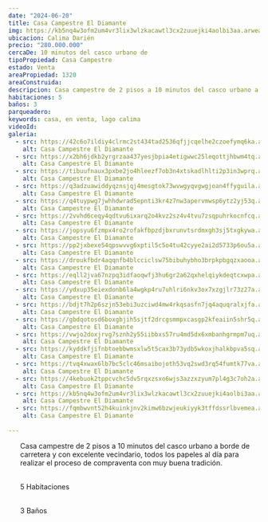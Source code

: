 ```yaml
---
date: "2024-06-20"
title: Casa Campestre El Diamante
img: https://kb5nq4w3ofm2um4vr3lix3wlzkacawtl3cx2zuuejki4aolbi3aa.arweave.net/UHrYcttxWaozlY7Wi-7LyoAgWmvYr6zShEqRwDlhRsA
ubicacion: Calima Darién
precio: "280.000.000"
cercaDe: 10 minutos del casco urbano de
tipoPropiedad: Casa Campestre
estado: Venta
areaPropiedad: 1320
areaConstruida: 
descripcion: Casa campestre de 2 pisos a 10 minutos del casco urbano a borde de carretera y con excelente vecindario, todos los papeles al día para realizar el proceso de compraventa con muy buena tradición. 5 Habitaciones, 3 Baños.
habitaciones: 5
baños: 3
parqueadero: 
keywords: casa, en venta, lago calima
videoId: 
galeria:
  - src: https://42c6o7ildiy4clrmc2st434tad2536qfjjcqelhe2czoefymq6ka.arweave.net/5oXnfQsaMcEuLBalPm-TAPXd-gVKRQIs5NCy4hcMh5Q
    alt: Casa Campestre El Diamante
  - src: https://x2bh6jdkb2yrgrzaa437yesjbpia4etigwwc25leqottjhbwm4tq.arweave.net/voJ_JGoOsRNHIAc3_BJJC9AOEmg1rC11ZIOnNJw2Zyc
    alt: Casa Campestre El Diamante
  - src: https://tibuufnaux3pxbe2jo4hleezf7ob3n4xtskadlhlti2p3in3wprq.arweave.net/mgNKFaCl9vuEmku4dZCZL9wdt5eclAGs65o0_aG7s-M
    alt: Casa Campestre El Diamante
  - src: https://q3adzuawiddyqznsjqj4mesgtok73wvwgyqvgwgjoan4ffyguila.arweave.net/hsA80BZAx4hlskwTxhJGm5X92rY2IVNYyXAbwpcGohY
    alt: Casa Campestre El Diamante
  - src: https://q4tuypwg7jwhhdwrad5epnti3kr4z7nw3apervmwsp6ytz2yj53q.arweave.net/hydMPsb6bHOO0QD6R7Zo2qPM_bbYHkjVlpP9iedYT3c
    alt: Casa Campestre El Diamante
  - src: https://2vvhd6ceqy4qdtvu6ixarq2o4kvz2sz4v4tvu7zsqpuhrkocnfcq.arweave.net/1Wpx-ESGOQHOtPIuCMNO4qudSzyvJ1p_MoPoeKnCaUU
    alt: Casa Campestre El Diamante
  - src: https://jopsyu6fzmpx4ro2rofakfbpzdjbxrunvtsrdmxgh3sj5txgkywa.arweave.net/S58sU8XLH35F2ouKBRQvyNIbxo2s5RGy5j7kns7mViw
    alt: Casa Campestre El Diamante
  - src: https://pp2jxbexe54qpswvvg6xptil5c5o4tu42cyye2ai2d5733p6ou5a.arweave.net/e_SbhJcneQfK1am9d80L6LruTpzQsYJoCND7_e3-dTo
    alt: Casa Campestre El Diamante
  - src: https://droukfbdr4aqqnfb4blcciclsw75bibuhybho3brpkpbgqzxaooa.arweave.net/HF1FFCOPAQg0oeBWISBLlb_QoDQ-AndsMXqeE0M3A5w
    alt: Casa Campestre El Diamante
  - src: https://eqll2jva67nzpq3idfaoqwfj3hu6gr2a62qxhelqiykdeqtcxwpa.arweave.net/JBa9JqD325fDaBlA6Fip2enjR0D2oXORcEYUMkJivZ4
    alt: Casa Campestre El Diamante
  - src: https://ydxup35eiexdonb6la4wgkp4ru7uhlri6nkv3ox7xzgjlr73z27a.arweave.net/wO9H76RBLjc0Plg5Yyn8jT9DrijzVV26_75Mlcf7zr4
    alt: Casa Campestre El Diamante
  - src: https://bdjt7h2p6szjn53ebi3uzciwd4mw4rkqsasfn7jq4aquqralxjfa.arweave.net/CNM_n0_0spb3ZAo3TIkWHxluRVCQJFb9MOAhSEQLuko
    alt: Casa Campestre El Diamante
  - src: https://gbdqotosd6boxgbjih5sjtf2drcgsmmpxcasgp2kfeaiin5shr5q.arweave.net/MEcHTdIfguuYKUH7JMy6HERpMY-4gSM_SikAhDeyPHs
    alt: Casa Campestre El Diamante
  - src: https://vwjo2doxjrvg7sznh2y55iibbxs57ru4md5dx6xmbanhgrmpm7uq.arweave.net/rZLtDddMam_LLT6x3qEBDeXfxpxg-jv67Agac0WPZ-k
    alt: Casa Campestre El Diamante
  - src: https://kyddkfjifnbtoebbwmsxlw5t5cax3b73ydb5wkoxjhalkbpva5sq.arweave.net/VgY1FSgrQzcQIbMldduz6IF9h_vAw9sp10nAtQX1B2U
    alt: Casa Campestre El Diamante
  - src: https://tvq4xwax6lb7bc5clc46msaibojoth53vq2swd3rq54fumtk77va.arweave.net/nWHL2Bfyw_CLoli55kgIC5Lpn7usNSsPcYd4WjJq_-o
    alt: Casa Campestre El Diamante
  - src: https://4kebuok2tppcvchc5dv5rqxzsxo6wjs3azzxzyum7pl4g3c7oh2a.arweave.net/4ogaOVqb3iqI4ujr2ML5ld3rJlsGc3zijPvXw2xfcfQ
    alt: Casa Campestre El Diamante
  - src: https://kb5nq4w3ofm2um4vr3lix3wlzkacawtl3cx2zuuejki4aolbi3aa.arweave.net/UHrYcttxWaozlY7Wi-7LyoAgWmvYr6zShEqRwDlhRsA
    alt: Casa Campestre El Diamante
  - src: https://fqmbwvnt52h4kuinkjnv2kimw6bzwjeukiyyk3tffdssrlbvemea.arweave.net/LBgbVbPuj8VRDVJbXSkMt4ObJJRSMYVuZSjlKKw1Iwg
    alt: Casa Campestre El Diamante
  
---
```

<ul>
Casa campestre de 2 pisos a 10 minutos del casco urbano a borde de carretera y con excelente vecindario, todos los papeles al día para realizar el proceso de compraventa con muy buena tradición. <br><br>

5 Habitaciones <br><br>

3 Baños <br><br>
</ul>